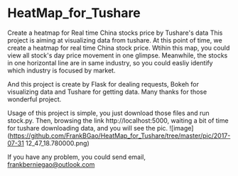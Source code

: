 # HeatMap_for_Tushare
Create a heatmap for Real time China stocks price by Tushare's data
This project is aiming at visualizing data from tushare. At this point of time, we create a heatmap for real time China stock price. Wtihin this map, you could view all stock's day price movement in one glimpse. Meanwhile, the stocks in one horizontal line are in same industry, so you could easliy identify which industry is focused by market.

And this project is create by Flask for dealing requests, Bokeh for visualizing data and Tushare for getting data. Many thanks for those wonderful project. 

Usage of this project is simple, you just download those files and run stock.py. Then, browsing the link http://localhost:5000, waiting a bit of time for tushare downloading data, and you will see the pic.
![image](https://github.com/FrankBGao/HeatMap_for_Tushare/tree/master/pic/2017-07-31 12_47_18.780000.png)

If you have any problem, you could send email, frankberniegao@outlook.com
